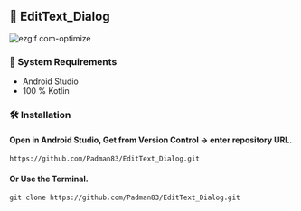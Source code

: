 ## 📱 EditText_Dialog

![ezgif com-optimize](https://user-images.githubusercontent.com/45048950/91474216-81fc7600-e8cc-11ea-9f69-6020e26f91db.gif)

### 🧰 System Requirements

* Android Studio
* 100 % Kotlin

### 🛠️ Installation 

#### Open in Android Studio, Get from Version Control -> enter repository URL.

```
https://github.com/Padman83/EditText_Dialog.git
```

#### Or Use the Terminal.

```
git clone https://github.com/Padman83/EditText_Dialog.git

